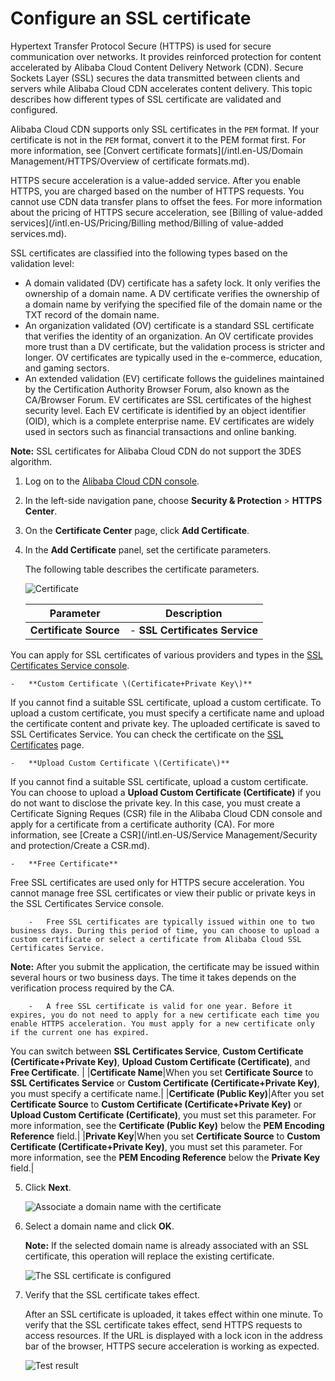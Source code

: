 # Configure an SSL certificate

Hypertext Transfer Protocol Secure \(HTTPS\) is used for secure communication over networks. It provides reinforced protection for content accelerated by Alibaba Cloud Content Delivery Network \(CDN\). Secure Sockets Layer \(SSL\) secures the data transmitted between clients and servers while Alibaba Cloud CDN accelerates content delivery. This topic describes how different types of SSL certificate are validated and configured.

Alibaba Cloud CDN supports only SSL certificates in the `PEM` format. If your certificate is not in the `PEM` format, convert it to the PEM format first. For more information, see [Convert certificate formats](/intl.en-US/Domain Management/HTTPS/Overview of certificate formats.md).

HTTPS secure acceleration is a value-added service. After you enable HTTPS, you are charged based on the number of HTTPS requests. You cannot use CDN data transfer plans to offset the fees. For more information about the pricing of HTTPS secure acceleration, see [Billing of value-added services](/intl.en-US/Pricing/Billing method/Billing of value-added services.md).

SSL certificates are classified into the following types based on the validation level:

-   A domain validated \(DV\) certificate has a safety lock. It only verifies the ownership of a domain name. A DV certificate verifies the ownership of a domain name by verifying the specified file of the domain name or the TXT record of the domain name.
-   An organization validated \(OV\) certificate is a standard SSL certificate that verifies the identity of an organization. An OV certificate provides more trust than a DV certificate, but the validation process is stricter and longer. OV certificates are typically used in the e-commerce, education, and gaming sectors.
-   An extended validation \(EV\) certificate follows the guidelines maintained by the Certification Authority Browser Forum, also known as the CA/Browser Forum. EV certificates are SSL certificates of the highest security level. Each EV certificate is identified by an object identifier \(OID\), which is a complete enterprise name. EV certificates are widely used in sectors such as financial transactions and online banking.

**Note:** SSL certificates for Alibaba Cloud CDN do not support the 3DES algorithm.

1.  Log on to the [Alibaba Cloud CDN console](https://cdn.console.aliyun.com).

2.  In the left-side navigation pane, choose **Security & Protection** \> **HTTPS Center**.

3.  On the **Certificate Center** page, click **Add Certificate**.

4.  In the **Add Certificate** panel, set the certificate parameters.

    The following table describes the certificate parameters.

    ![Certificate](https://static-aliyun-doc.oss-accelerate.aliyuncs.com/assets/img/en-US/8707454061/p93743.png)

    |Parameter|Description|
    |---------|-----------|
    |**Certificate Source**|    -   **SSL Certificates Service**

You can apply for SSL certificates of various providers and types in the [SSL Certificates Service console](https://yundun.console.aliyun.com/?spm=5176.8232292.domaindetail.24.9498142fSMfoJd&p=cas#/cas/home).

    -   **Custom Certificate \(Certificate+Private Key\)**

If you cannot find a suitable SSL certificate, upload a custom certificate. To upload a custom certificate, you must specify a certificate name and upload the certificate content and private key. The uploaded certificate is saved to SSL Certificates Service. You can check the certificate on the [SSL Certificates](https://yundun.console.aliyun.com/?spm=5176.2020520110.all.12.16df56a1u1IhI6&p=cas#/cas/home) page.

    -   **Upload Custom Certificate \(Certificate\)**

If you cannot find a suitable SSL certificate, upload a custom certificate. You can choose to upload a **Upload Custom Certificate \(Certificate\)** if you do not want to disclose the private key. In this case, you must create a Certificate Signing Reques \(CSR\) file in the Alibaba Cloud CDN console and apply for a certificate from a certificate authority \(CA\). For more information, see [Create a CSR](/intl.en-US/Service Management/Security and protection/Create a CSR.md).

    -   **Free Certificate**

Free SSL certificates are used only for HTTPS secure acceleration. You cannot manage free SSL certificates or view their public or private keys in the SSL Certificates Service console.

        -   Free SSL certificates are typically issued within one to two business days. During this period of time, you can choose to upload a custom certificate or select a certificate from Alibaba Cloud SSL Certificates Service.

**Note:** After you submit the application, the certificate may be issued within several hours or two business days. The time it takes depends on the verification process required by the CA.

        -   A free SSL certificate is valid for one year. Before it expires, you do not need to apply for a new certificate each time you enable HTTPS acceleration. You must apply for a new certificate only if the current one has expired.
You can switch between **SSL Certificates Service**, **Custom Certificate \(Certificate+Private Key\)**, **Upload Custom Certificate \(Certificate\)**, and **Free Certificate**. |
    |**Certificate Name**|When you set **Certificate Source** to **SSL Certificates Service** or **Custom Certificate \(Certificate+Private Key\)**, you must specify a certificate name.|
    |**Certificate \(Public Key\)**|After you set **Certificate Source** to **Custom Certificate \(Certificate+Private Key\)** or **Upload Custom Certificate \(Certificate\)**, you must set this parameter. For more information, see the **Certificate \(Public Key\)** below the **PEM Encoding Reference** field.|
    |**Private Key**|When you set **Certificate Source** to **Custom Certificate \(Certificate+Private Key\)**, you must set this parameter. For more information, see the **PEM Encoding Reference** below the **Private Key** field.|

5.  Click **Next**.

    ![Associate a domain name with the certificate](https://static-aliyun-doc.oss-accelerate.aliyuncs.com/assets/img/en-US/4119438951/p53679.png)

6.  Select a domain name and click **OK**.

    **Note:** If the selected domain name is already associated with an SSL certificate, this operation will replace the existing certificate.

    ![The SSL certificate is configured](https://static-aliyun-doc.oss-accelerate.aliyuncs.com/assets/img/en-US/5236136061/p53683.png)

7.  Verify that the SSL certificate takes effect.

    After an SSL certificate is uploaded, it takes effect within one minute. To verify that the SSL certificate takes effect, send HTTPS requests to access resources. If the URL is displayed with a lock icon in the address bar of the browser, HTTPS secure acceleration is working as expected.

    ![Test result](https://static-aliyun-doc.oss-accelerate.aliyuncs.com/assets/img/en-US/7946219951/p3701.png)


